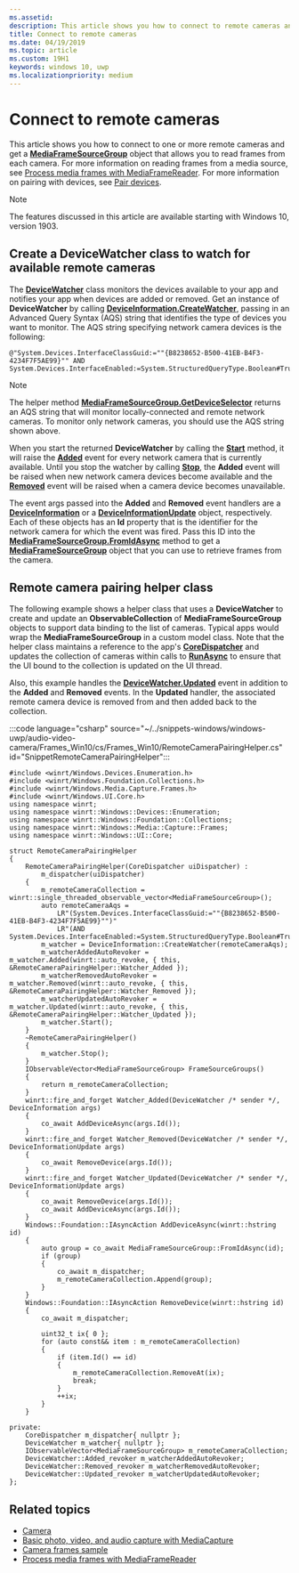 ```yaml
---
ms.assetid: 
description: This article shows you how to connect to remote cameras and get a MediaFrameSourceGroup to retrieve frames from each camera.
title: Connect to remote cameras
ms.date: 04/19/2019
ms.topic: article
ms.custom: 19H1
keywords: windows 10, uwp
ms.localizationpriority: medium
---
```


# Connect to remote cameras

This article shows you how to connect to one or more remote cameras and get a [**MediaFrameSourceGroup**](/uwp/api/Windows.Media.Capture.Frames.MediaFrameSourceGroup) object that allows you to read frames from each camera. For more information on reading frames from a media source, see [Process media frames with MediaFrameReader](process-media-frames-with-mediaframereader.md). For more information on pairing with devices, see [Pair devices](../devices-sensors/pair-devices.md).

> [!NOTE] 
> The features discussed in this article are available starting with Windows 10, version 1903.

## Create a DeviceWatcher class to watch for available remote cameras

The [**DeviceWatcher**](/uwp/api/windows.devices.enumeration.devicewatcher) class monitors the devices available to your app and notifies your app when devices are added or removed. Get an instance of **DeviceWatcher** by calling [**DeviceInformation.CreateWatcher**](/uwp/api/windows.devices.enumeration.deviceinformation.createwatcher#Windows_Devices_Enumeration_DeviceInformation_CreateWatcher_System_String_), passing in an Advanced Query Syntax (AQS) string that identifies the type of devices you want to monitor. The AQS string specifying network camera devices is the following:

```syntax
@"System.Devices.InterfaceClassGuid:=""{B8238652-B500-41EB-B4F3-4234F7F5AE99}"" AND System.Devices.InterfaceEnabled:=System.StructuredQueryType.Boolean#True"
```

> [!NOTE] 
> The helper method [**MediaFrameSourceGroup.GetDeviceSelector**](/uwp/api/windows.media.capture.frames.mediaframesourcegroup.getdeviceselector) returns an AQS string that will monitor locally-connected and remote network cameras. To monitor only network cameras, you should use the AQS string shown above.

When you start the returned **DeviceWatcher** by calling the [**Start**](/uwp/api/windows.devices.enumeration.devicewatcher.start) method, it will raise the [**Added**](/uwp/api/windows.devices.enumeration.devicewatcher.added) event for every network camera that is currently available. Until you stop the watcher by calling [**Stop**](/uwp/api/windows.devices.enumeration.devicewatcher.stop), the **Added** event will be raised when new network camera devices become available and the [**Removed**](/uwp/api/windows.devices.enumeration.devicewatcher.removed) event will be raised when a camera device becomes unavailable.

The event args passed into the **Added** and **Removed** event handlers are a [**DeviceInformation**](/uwp/api/Windows.Devices.Enumeration.DeviceInformation) or a [**DeviceInformationUpdate**](/uwp/api/windows.devices.enumeration.deviceinformationupdate) object, respectively. Each of these objects has an **Id** property that is the identifier for the network camera for which the event was fired. Pass this ID into the [**MediaFrameSourceGroup.FromIdAsync**](/uwp/api/windows.media.capture.frames.mediaframesourcegroup.fromidasync) method to get a [**MediaFrameSourceGroup**](/uwp/api/windows.media.capture.frames.mediaframesourcegroup.fromidasync) object that you can use to retrieve frames from the camera.

## Remote camera pairing helper class

The following example shows a helper class that uses a **DeviceWatcher** to create and update an **ObservableCollection** of **MediaFrameSourceGroup** objects to support data binding to the list of cameras. Typical apps would wrap the **MediaFrameSourceGroup** in a custom model class. Note that the helper class maintains a reference to the app's [**CoreDispatcher**](/uwp/api/Windows.UI.Core.CoreDispatcher) and updates the collection of cameras within calls to [**RunAsync**](/uwp/api/windows.ui.core.coredispatcher.runasync) to ensure that the UI bound to the collection is updated on the UI thread.

Also, this example handles the [**DeviceWatcher.Updated**](/uwp/api/windows.devices.enumeration.devicewatcher.updated) event in addition to the **Added** and **Removed** events. In the **Updated** handler, the associated remote camera device is removed from and then added back to the collection.

:::code language="csharp" source="~/../snippets-windows/windows-uwp/audio-video-camera/Frames_Win10/cs/Frames_Win10/RemoteCameraPairingHelper.cs" id="SnippetRemoteCameraPairingHelper":::

```cppwinrt
#include <winrt/Windows.Devices.Enumeration.h>
#include <winrt/Windows.Foundation.Collections.h>
#include <winrt/Windows.Media.Capture.Frames.h>
#include <winrt/Windows.UI.Core.h>
using namespace winrt;
using namespace winrt::Windows::Devices::Enumeration;
using namespace winrt::Windows::Foundation::Collections;
using namespace winrt::Windows::Media::Capture::Frames;
using namespace winrt::Windows::UI::Core;

struct RemoteCameraPairingHelper
{
    RemoteCameraPairingHelper(CoreDispatcher uiDispatcher) :
        m_dispatcher(uiDispatcher)
    {
        m_remoteCameraCollection = winrt::single_threaded_observable_vector<MediaFrameSourceGroup>();
        auto remoteCameraAqs =
            LR"(System.Devices.InterfaceClassGuid:=""{B8238652-B500-41EB-B4F3-4234F7F5AE99}"")"
            LR"(AND System.Devices.InterfaceEnabled:=System.StructuredQueryType.Boolean#True)";
        m_watcher = DeviceInformation::CreateWatcher(remoteCameraAqs);
        m_watcherAddedAutoRevoker = m_watcher.Added(winrt::auto_revoke, { this, &RemoteCameraPairingHelper::Watcher_Added });
        m_watcherRemovedAutoRevoker = m_watcher.Removed(winrt::auto_revoke, { this, &RemoteCameraPairingHelper::Watcher_Removed });
        m_watcherUpdatedAutoRevoker = m_watcher.Updated(winrt::auto_revoke, { this, &RemoteCameraPairingHelper::Watcher_Updated });
        m_watcher.Start();
    }
    ~RemoteCameraPairingHelper()
    {
        m_watcher.Stop();
    }
    IObservableVector<MediaFrameSourceGroup> FrameSourceGroups()
    {
        return m_remoteCameraCollection;
    }
    winrt::fire_and_forget Watcher_Added(DeviceWatcher /* sender */, DeviceInformation args)
    {
        co_await AddDeviceAsync(args.Id());
    }
    winrt::fire_and_forget Watcher_Removed(DeviceWatcher /* sender */, DeviceInformationUpdate args)
    {
        co_await RemoveDevice(args.Id());
    }
    winrt::fire_and_forget Watcher_Updated(DeviceWatcher /* sender */, DeviceInformationUpdate args)
    {
        co_await RemoveDevice(args.Id());
        co_await AddDeviceAsync(args.Id());
    }
    Windows::Foundation::IAsyncAction AddDeviceAsync(winrt::hstring id)
    {
        auto group = co_await MediaFrameSourceGroup::FromIdAsync(id);
        if (group)
        {
            co_await m_dispatcher;
            m_remoteCameraCollection.Append(group);
        }
    }
    Windows::Foundation::IAsyncAction RemoveDevice(winrt::hstring id)
    {
        co_await m_dispatcher;

        uint32_t ix{ 0 };
        for (auto const&& item : m_remoteCameraCollection)
        {
            if (item.Id() == id)
            {
                m_remoteCameraCollection.RemoveAt(ix);
                break;
            }
            ++ix;
        }
    }

private:
    CoreDispatcher m_dispatcher{ nullptr };
    DeviceWatcher m_watcher{ nullptr };
    IObservableVector<MediaFrameSourceGroup> m_remoteCameraCollection;
    DeviceWatcher::Added_revoker m_watcherAddedAutoRevoker;
    DeviceWatcher::Removed_revoker m_watcherRemovedAutoRevoker;
    DeviceWatcher::Updated_revoker m_watcherUpdatedAutoRevoker;
};
```

## Related topics

* [Camera](camera.md)
* [Basic photo, video, and audio capture with MediaCapture](basic-photo-video-and-audio-capture-with-MediaCapture.md)
* [Camera frames sample](https://github.com/Microsoft/Windows-universal-samples/tree/master/Samples/CameraFrames)
* [Process media frames with MediaFrameReader](process-media-frames-with-mediaframereader.md)
